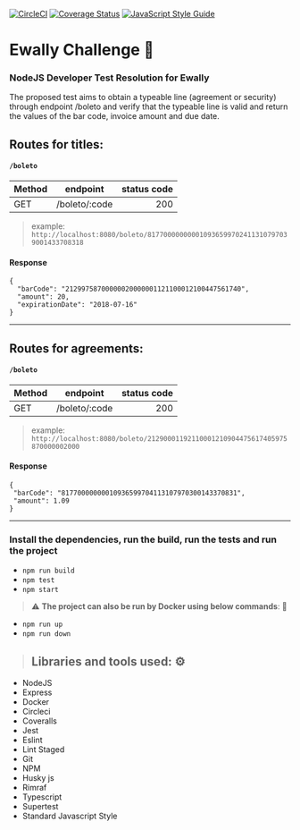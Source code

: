 [![CircleCI](https://circleci.com/gh/lenodeoliveira/ewally-challenge/tree/main.svg?style=svg)](https://circleci.com/gh/lenodeoliveira/ewally-challenge/tree/main)  [![Coverage Status](https://coveralls.io/repos/github/lenodeoliveira/ewally-challenge/badge.svg?branch=main&kill_cache=1)](https://coveralls.io/github/lenodeoliveira/ewally-challenge?branch=main) [![JavaScript Style Guide](https://img.shields.io/badge/code_style-standard-brightgreen.svg)](https://standardjs.com)

# Ewally Challenge :rocket:

### NodeJS Developer Test Resolution for Ewally

The proposed test aims to obtain a typeable line (agreement or security) through endpoint /boleto and verify that the typeable line is valid and return the values ​​of the bar code, invoice amount and due date.

## Routes for titles:
#### `/boleto`
| Method   |     endpoint      | status code
|----------|:-----------------:|-----------:
| GET      | /boleto/:code     | 200

> example: `http://localhost:8080/boleto/817700000000010936599702411310797039001433708318`

#### Response

```
{
  "barCode": "21299758700000020000001121100012100447561740",
  "amount": 20,
  "expirationDate": "2018-07-16"
}
```
<hr/>

## Routes for agreements:
#### `/boleto`
| Method   |     endpoint      | status code
|----------|:-----------------:|-----------:
| GET      | /boleto/:code     | 200


> example: `http://localhost:8080/boleto/21290001192110001210904475617405975870000002000`

#### Response

```
{
 "barCode": "81770000000010936599704113107970300143370831",
 "amount": 1.09
}
```
<hr/>

### Install the dependencies, run the build, run the tests and run the project 

* `npm run build`
* `npm test`
* `npm start`

> :warning: **The project can also be run by Docker using below commands**: 🐳

* `npm run up`
* `npm run down`

> ## Libraries and tools used: ⚙️
* NodeJS
* Express
* Docker
* Circleci
* Coveralls
* Jest
* Eslint
* Lint Staged
* Git
* NPM
* Husky js
* Rimraf
* Typescript
* Supertest
* Standard Javascript Style